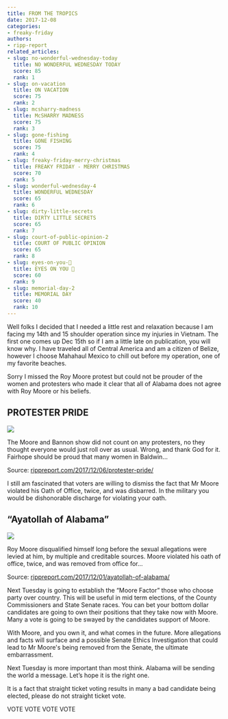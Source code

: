 ```yaml
---
title: FROM THE TROPICS
date: 2017-12-08
categories:
- freaky-friday
authors:
- ripp-report
related_articles:
- slug: no-wonderful-wednesday-today
  title: NO WONDERFUL WEDNESDAY TODAY
  score: 85
  rank: 1
- slug: on-vacation
  title: ON VACATION
  score: 75
  rank: 2
- slug: mcsharry-madness
  title: McSHARRY MADNESS
  score: 75
  rank: 3
- slug: gone-fishing
  title: GONE FISHING
  score: 75
  rank: 4
- slug: freaky-friday-merry-christmas
  title: FREAKY FRIDAY - MERRY CHRISTMAS
  score: 70
  rank: 5
- slug: wonderful-wednesday-4
  title: WONDERFUL WEDNESDAY
  score: 65
  rank: 6
- slug: dirty-little-secrets
  title: DIRTY LITTLE SECRETS
  score: 65
  rank: 7
- slug: court-of-public-opinion-2
  title: COURT OF PUBLIC OPINION
  score: 65
  rank: 8
- slug: eyes-on-you-👀
  title: EYES ON YOU 👀
  score: 60
  rank: 9
- slug: memorial-day-2
  title: MEMORIAL DAY
  score: 40
  rank: 10
---
```

Well folks I decided that I needed a little rest and relaxation because I am facing my 14th and 15 shoulder operation since my injuries in Vietnam. The first one comes up Dec 15th so if I am a little late on publication, you will know why. I have traveled all of Central America and am a citizen of Belize, however I choose Mahahaul Mexico to chill out before my operation, one of my favorite beaches.

Sorry I missed the Roy Moore protest but could not be prouder of the women and protesters who made it clear that all of Alabama does not agree with Roy Moore or his beliefs.

## PROTESTER PRIDE

![](https://cdn.rippreport.com/wp-content/uploads/2017/12/fight-1296057_960_720-11.png)

The Moore and Bannon show did not count on any protesters, no they thought everyone would just roll over as usual. Wrong, and thank God for it. Fairhope should be proud that many women in Baldwin…

Source: [rippreport.com/2017/12/06/protester-pride/](https://rippreport.com/protester-pride/)

I still am fascinated that voters are willing to dismiss the fact that Mr Moore violated his Oath of Office, twice, and was disbarred. In the military you would be dishonorable discharge for violating your oath.

## “Ayatollah of Alabama”

![](https://cdn.rippreport.com/wp-content/uploads/2017/12/Judge_Roy_Moore1.jpg)

Roy Moore disqualified himself long before the sexual allegations were levied at him, by multiple and creditable sources. Moore violated his oath of office, twice, and was removed from office for…

Source: [rippreport.com/2017/12/01/ayatollah-of-alabama/](https://rippreport.com/ayatollah-of-alabama/)

Next Tuesday is going to establish the “Moore Factor” those who choose party over country. This will be useful in mid term elections, of the County Commissioners and State Senate races. You can bet your bottom dollar candidates are going to own their positions that they take now with Moore. Many a vote is going to be swayed by the candidates support of Moore.

With Moore, and you own it, and what comes in the future. More allegations and facts will surface and a possible Senate Ethics Investigation that could lead to Mr Moore's being removed from the Senate, the ultimate embarrassment.

Next Tuesday is more important than most think. Alabama will be sending the world a message. Let’s hope it is the right one.

It is a fact that straight ticket voting results in many a bad candidate being elected, please do not straight ticket vote.

VOTE VOTE VOTE VOTE
